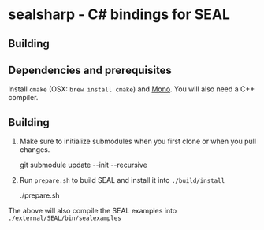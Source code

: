 
# sealsharp - C# bindings for SEAL

## Building

## Dependencies and prerequisites

Install `cmake` (OSX: `brew install cmake`) and
[Mono](https://www.mono-project.com/downloads).  You will also need a C++
compiler.

## Building

1. Make sure to initialize submodules when you first clone or when you pull changes.

    git submodule update --init --recursive

2. Run `prepare.sh` to build SEAL and install it into `./build/install`

    ./prepare.sh

  The above will also compile the SEAL examples into `./external/SEAL/bin/sealexamples`

